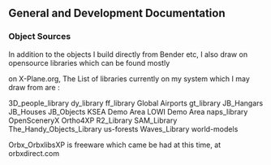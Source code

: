 ## General and Development Documentation



### Object Sources

In addition to the objects I build directly from Bender etc, I also draw on opensource libraries which can be found mostly 

on X-Plane.org, The List of libraries currently on  my system which I may draw from are :

3D_people_library
dy_library
ff_library
Global Airports
gt_library
JB_Hangars
JB_Houses
JB_Objects
KSEA Demo Area
LOWI Demo Area
naps_library
OpenSceneryX
Ortho4XP
R2_Library
SAM_Library
The_Handy_Objects_Library
us-forests
Waves_Library
world-models

  

Orbx_OrbxlibsXP is freeware which came be had at this time, at orbxdirect.com
